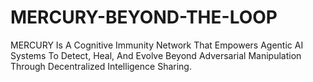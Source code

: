 # MERCURY-BEYOND-THE-LOOP
MERCURY Is A Cognitive Immunity Network That Empowers Agentic AI Systems To Detect, Heal, And Evolve Beyond Adversarial Manipulation Through Decentralized Intelligence Sharing.
